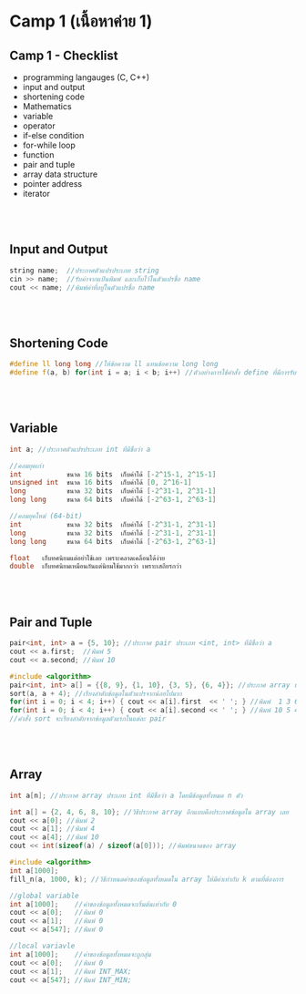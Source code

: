 # Camp 1 (เนื้อหาค่าย 1)
## Camp 1 - Checklist
  - programming langauges (C, C++)
  - input and output
  - shortening code
  - Mathematics
  - variable
  - operator
  - if-else condition
  - for-while loop
  - function
  - pair and tuple
  - array data structure
  - pointer address
  - iterator

<br></br>
## Input and Output
```cpp
string name;  //ประกาศตัวแปรประเภท string
cin >> name;  //รับค่าจากแป้นพิมพ์ และเก็บไว้ในตัวแปรชื่อ name
cout << name; //พิมพ์ค่าที่อยู่ในตัวแปรชื่อ name
```
<br></br>
## Shortening Code
```cpp
#define ll long long //ให้ข้อความ ll แทนข้อความ long long
#define f(a, b) for(int i = a; i < b; i++) //ตัวอย่างการใช้คำสั่ง define ที่มีการรับค่าตัวแปร
```
<br></br>
## Variable
```cpp
int a; //ประกาศตัวแปรประเภท int ที่มีชื่อว่า a
```
```cpp
//คอมยุคเก่า
int           ขนาด 16 bits  เก็บค่าได้ [-2^15-1, 2^15-1]
unsigned int  ขนาด 16 bits  เก็บค่าได้ [0, 2^16-1]
long          ขนาด 32 bits  เก็บค่าได้ [-2^31-1, 2^31-1]
long long     ขนาด 64 bits  เก็บค่าได้ [-2^63-1, 2^63-1]
```
```cpp
//คอมยุคใหม่ (64-bit)
int           ขนาด 32 bits  เก็บค่าได้ [-2^31-1, 2^31-1]
long          ขนาด 32 bits  เก็บค่าได้ [-2^31-1, 2^31-1]
long long     ขนาด 64 bits  เก็บค่าได้ [-2^63-1, 2^63-1]
```
```cpp
float   เก็บทศนิยมแต่อย่าใช้เลย เพราะคลาดเคลื่อนได้ง่าย
double  เก็บทศนิยมเหมือนกันแต่นิยมใช้มากกว่า เพราะเสถียรกว่า
```
<br></br>
## Pair and Tuple
```cpp
pair<int, int> a = {5, 10}; //ประกาศ pair ประเภท <int, int> ที่มีชื่อว่า a
cout << a.first;  //พิมพ์ 5
cout << a.second; //พิมพ์ 10
```
```cpp
#include <algorithm>
pair<int, int> a[] = {{8, 9}, {1, 10}, {3, 5}, {6, 4}}; //ประกาศ array ประเภท pair<int, int> ที่มีชื่อว่า a
sort(a, a + 4); //เรียงลำดับข้อมูลในตัวแปรจากน้อยไปมาก
for(int i = 0; i < 4; i++) { cout << a[i].first  << ' '; } //พิมพ์  1 3 6 8
for(int i = 0; i < 4; i++) { cout << a[i].second << ' '; } //พิมพ์ 10 5 4 9
//คำสั่ง sort จะเรียงลำดับจากข้อมูลตัวแรกในแต่ละ pair
```
<br></br>
## Array
```cpp
int a[n]; //ประกาศ array ประเภท int ที่มีชื่อว่า a โดยมีข้อมูลทั้งหมด n ตัว
```
```cpp
int a[] = {2, 4, 6, 8, 10}; //วิธีประกาศ array อีกแบบคือประกาศข้อมูลใน array เลย
cout << a[0]; //พิมพ์ 2
cout << a[1]; //พิมพ์ 4
cout << a[4]; //พิมพ์ 10
cout << int(sizeof(a) / sizeof(a[0])); //พิมพ์ขนาดของ array
```
```cpp
#include <algorithm>
int a[1000];
fill_n(a, 1000, k); //วิธีกำหนดค่าของข้อมูลทั้งหมดใน array ให้มีค่าเท่ากับ k ตามที่ต้องการ
```
```cpp
//global variable
int a[1000];    //ค่าของข้อมูลทั้งหมดจะเริ่มต้นเท่ากับ 0
cout << a[0];   //พิมพ์ 0
cout << a[1];   //พิมพ์ 0
cout << a[547]; //พิมพ์ 0

//local variavle
int a[1000];    //ค่าของข้อมูลทั้งหมดจะถูกสุ่ม
cout << a[0];   //พิมพ์ 0
cout << a[1];   //พิมพ์ INT_MAX;
cout << a[547]; //พิมพ์ INT_MIN;
```
